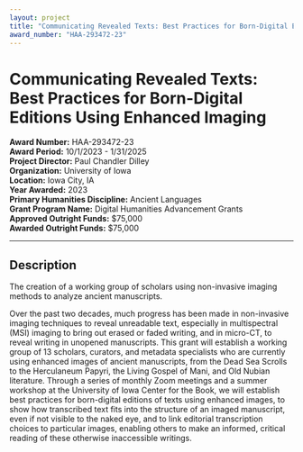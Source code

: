 ```yaml
---
layout: project
title: "Communicating Revealed Texts: Best Practices for Born-Digital Editions Using Enhanced Imaging"
award_number: "HAA-293472-23"
---
```



# Communicating Revealed Texts: Best Practices for Born-Digital Editions Using Enhanced Imaging

**Award Number:** HAA-293472-23  
**Award Period:** 10/1/2023 - 1/31/2025  
**Project Director:** Paul Chandler Dilley  
**Organization:** University of Iowa  
**Location:** Iowa City, IA  
**Year Awarded:** 2023  
**Primary Humanities Discipline:** Ancient Languages  
**Grant Program Name:** Digital Humanities Advancement Grants  
**Approved Outright Funds:** $75,000  
**Awarded Outright Funds:** $75,000  

---

## Description

<p>The creation of a working group of scholars using non-invasive imaging methods to analyze ancient manuscripts.</p>
<p>Over the past two decades, much progress has been made in non-invasive imaging techniques to reveal unreadable text, especially in multispectral (MSI) imaging to bring out erased or faded writing, and in micro-CT, to reveal writing in unopened manuscripts. This grant will establish a working group of 13 scholars, curators, and metadata specialists who are currently using enhanced images of ancient manuscripts, from the Dead Sea Scrolls to the Herculaneum Papyri, the Living Gospel of Mani, and Old Nubian literature. Through a series of monthly Zoom meetings and a summer workshop at the University of Iowa Center for the Book, we will establish best practices for born-digital editions of texts using enhanced images, to show how transcribed text fits into the structure of an imaged manuscript, even if not visible to the naked eye, and to link editorial transcription choices to particular images, enabling others to make an informed, critical reading of these otherwise inaccessible writings.</p>
